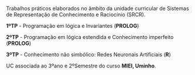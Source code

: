 Trabalhos práticos elaborados no âmbito da unidade curricular de Sistemas de Representação de Conhecimento e Raciocínio (SRCR).

**1ºTP** - Programação em lógica e Invariantes (**PROLOG**)

**2ºTP** - Programação em lógica estendida e Conhecimento imperfeito (**PROLOG**)

**3ºTP** - Conhecimento não simbólico: Redes Neuronais Artificiais (**R**)

UC associada ao 3ºano e 2ºSemestre do curso **MIEI, Uminho**.
